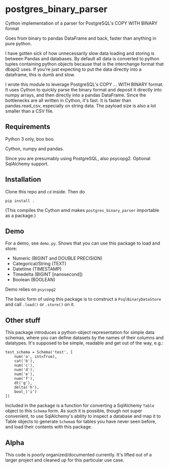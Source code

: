 # postgres_binary_parser
Cython implementation of a parser for PostgreSQL's COPY WITH BINARY format

Goes from binary to pandas DataFrame and back, faster than anything in pure python.

I have gotten sick of how unnecessarily slow data loading and storing is between Pandas and databases. By default all data is converted to python tuples containing python objects because that is the interchange format that dbapi2 uses. If you're just expecting to put the data directly into a dataframe, this is dumb and slow.

I wrote this module to leverage PostgreSQL's COPY ... WITH BINARY format. It uses Cython to quickly parse the binary format and deposit it directly into numpy arrays, and then directly into a pandas DataFrame. Since the bottlenecks are all written in Cython, it's fast. It is faster than pandas.read_csv, especially on string data. The payload size is also a lot smaller than a CSV file.

## Requirements
Python 3 only, boo boo.

Cython, numpy and pandas.

Since you are presumably using PostgreSQL, also psycopg2. Optional SqlAlchemy support.

## Installation

Clone this repo and `cd` inside. Then do

`pip install .`

(This compiles the Cython amd makes `postgres_binary_parser` importable as a package.)

## Demo
For a demo, see `demo.py`. Shows that you can use this package to load and store:
- Numeric (BIGINT and DOUBLE PRECISION)
- Categorical/String (TEXT)
- Datetime (TIMESTAMP)
- Timedelta (BIGINT [nanosecond])
- Boolean (BOOLEAN)

Demo relies on `psycopg2`

The basic form of using this package is to construct a `PsqlBinaryDataStore` and call `.load()` or `.store()` on it.

## Other stuff
This package introduces a python-object representation for simple data schemas, where you can define datasets by the names of their columns and datatypes. It's supposed to be simple, readable and get out of the way, e.g.:

```
test_schema = Schema('test', [
    num('a', int=True),
    cat('b'),
    num('c'),
    num('d'),
    num('e'),
    num('f'),
    dt('g'),
    delta('h'),
    bool_('i')
])
```

Included in the package is a function for converting a SqlAlchemy `Table` object to this `Schema` form. As such it is possible, though not super convenient, to use SqlAlchemy's ability to inspect a database and map it to Table objects to generate `Schema`s for tables you have never seen before, and load their contents with this package. 

## Alpha
This code is poorly organized/documented currently. It's lifted out of a larger project and cleaned up for this particular use case.